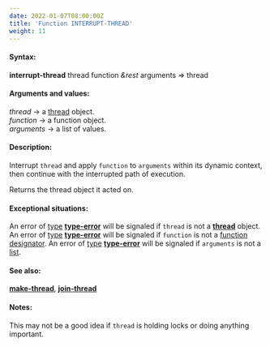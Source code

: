 ```yaml
---
date: 2022-01-07T08:00:00Z
title: 'Function INTERRUPT-THREAD'
weight: 11
---
```


#### Syntax:

**interrupt-thread** thread function *&rest* arguments => thread

#### Arguments and values:

*thread* -> a [thread](../class-thread) object.\
*function* -> a function object.\
*arguments* -> a list of values.

#### Description:

Interrupt `thread` and apply `function` to `arguments` within its
dynamic context, then continue with the interrupted path of execution.

Returns the thread object it acted on.

#### Exceptional situations:

An error of
[type](http://www.lispworks.com/documentation/HyperSpec/Body/26_glo_t.htm#type)
[**type-error**](http://www.lispworks.com/documentation/HyperSpec/Body/e_tp_err.htm#type-error)
will be signaled if `thread` is not a [**thread**](../class-thread) object.\
An error of
[type](http://www.lispworks.com/documentation/HyperSpec/Body/26_glo_t.htm#type)
[**type-error**](http://www.lispworks.com/documentation/HyperSpec/Body/e_tp_err.htm#type-error)
will be signaled if `function` is not a [function
designator](http://www.lispworks.com/documentation/HyperSpec/Body/26_glo_f.htm#function_designator).
An error of
[type](http://www.lispworks.com/documentation/HyperSpec/Body/26_glo_t.htm#type)
[**type-error**](http://www.lispworks.com/documentation/HyperSpec/Body/e_tp_err.htm#type-error)
will be signaled if `arguments` is not a
[list](http://www.lispworks.com/documentation/HyperSpec/Body/t_list.htm).

#### See also:

[**make-thread**](../make-thread), [**join-thread**](../join-thread)

#### Notes:

This may not be a good idea if `thread` is holding locks or doing
anything important.
